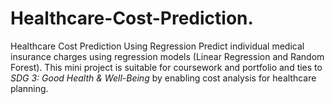 # Healthcare-Cost-Prediction.
 Healthcare Cost Prediction Using Regression  Predict individual medical insurance charges using regression models (Linear Regression and Random Forest).   This mini project is suitable for coursework and portfolio and ties to *SDG 3: Good Health &amp; Well-Being* by enabling cost analysis for healthcare planning.
